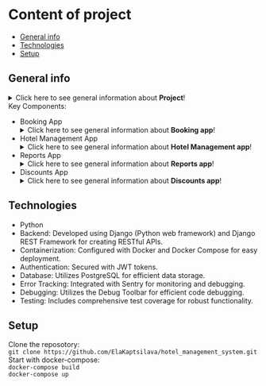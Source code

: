 # Content of project
* [General info](#general-info)
* [Technologies](#technologies)
* [Setup](#setup)

## General info
<details>
<summary>Click here to see general information about <b>Project</b>!</summary>
<b>Hotel management system</b>. The Hotel Management System is a comprehensive solution for managing hotel operations efficiently. It includes various apps, each serving a specific purpose, and leverages modern technologies for seamless functionality.
</details>
Key Components:
<ul>
<li>Booking App</li>
<details>
<summary>Click here to see general information about <b>Booking app</b>!</summary>
<ul>
<li>Handles hotel reservations, availability, and room details.</li>
<li>Users can search for available hotels, view prices, amenities, and make bookings.</li>
<li>Integrates seamlessly into various platforms.</li>
</ul>
</details>
<li>Hotel Management App</li>
<details>
<summary>Click here to see general information about <b>Hotel Management app</b>!</summary>
<ul>
<li>Admin interface for managing room inventory, rates, check-ins, and check-outs.</li>
<li>Includes staff management, housekeeping, and maintenance features.</li>
<li>Ensures smooth hotel operations.</li>
</ul>
</details>
<li>Reports App</li>
<details>
<summary>Click here to see general information about <b>Reports app</b>!</summary>
<ul>
<li>Generates financial reports (revenue, occupancy rates), guest satisfaction reports, and staff performance insights.</li>
<li>Provides valuable data for decision-making.</li>
</ul>
</details>
<li>Discounts  App</li>
<details>
<summary>Click here to see general information about <b>Discounts  app</b>!</summary>
<ul>
<li>Manages promotional offers and discounts.</li>
<li>Applies discounts during booking.</li>
<li>Defines discount rules (e.g., seasonal discounts, loyalty programs).</li>
</ul>
</details>
</ul>


## Technologies
<ul>
<li>Python</li>
<li>Backend: Developed using Django (Python web framework) and Django REST Framework for creating RESTful APIs.</li>
<li>Containerization: Configured with Docker and Docker Compose for easy deployment.</li>
<li>Authentication: Secured with JWT tokens.</li>
<li>Database: Utilizes PostgreSQL for efficient data storage.</li>
<li>Error Tracking: Integrated with Sentry for monitoring and debugging.</li>
<li>Debugging: Utilizes the Debug Toolbar for efficient code debugging.</li>
<li>Testing: Includes comprehensive test coverage for robust functionality.</li>
</ul>


## Setup
Clone the reposotory:<br/>
```git clone https://github.com/ElaKaptsilava/hotel_management_system.git```<br/>
Start with docker-compose:<br/>
```docker-compose build```<br/>
```docker-compose up```<br/>
